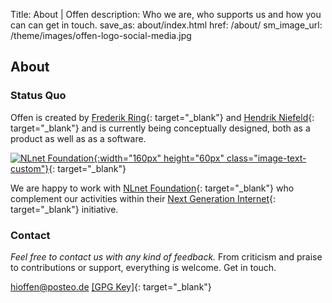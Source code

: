 Title: About | Offen
description: Who we are, who supports us and how you can can get in touch.
save_as: about/index.html
href: /about/
sm_image_url: /theme/images/offen-logo-social-media.jpg

## About


### Status Quo

Offen is created by [Frederik Ring][frederik-ring]{: target="_blank"} and [Hendrik Niefeld][hendrik-niefeld]{: target="_blank"} and is currently being conceptually designed, both as a product as well as as a software.

[hendrik-niefeld]: http://niefeld.com/
[frederik-ring]: https://www.frederikring.com/

[![NLnet Foundation](/theme/images/nlnet-logo.svg){:width="160px" height="60px" class="image-text-custom"}](https://nlnet.nl/){: target="_blank"}

We are happy to work with [NLnet Foundation][nlnet-foundation]{: target="_blank"} who complement our activities within their [Next Generation Internet][next-generation-internet]{: target="_blank"} initiative.

[nlnet-foundation]: https://nlnet.nl/
[next-generation-internet]: https://nlnet.nl/NGI/

### Contact

*Feel free to contact us with any kind of feedback.* From criticism and praise to contributions or support, everything is welcome. Get in touch.

[hioffen@posteo.de](mailto:hioffen@posteo.de) [[GPG Key]](/theme/74B041E23DB29D552644CEB1B18C633D6967FE3F.asc){: target="_blank"}
